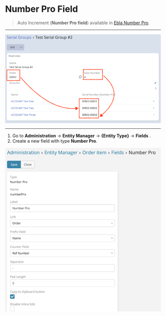 # Number Pro Field <a href="https://www.eblasoft.com.tr/espocrm-extension-page/number-pro" target="_blank" id="ext-version"></a>

> Auto Increment (**Number Pro field**) available
> in [Ebla Number Pro](https://www.eblasoft.com.tr/espocrm-extension-page/number-pro).


---

![Number Pro Field](../../_static/images/extensions/number-pro/number-pro-field.png)

---

1. Go to **Administration** -> **Entity Manager** -> **{Entity Type}** -> **Fields** .
2. Create a new field with type **Number Pro**.

![Number Pro Field](../../_static/images/extensions/number-pro/number-pro-field-op.png)


<script>
    async function fetchData() {
    const url = 'https://crm.eblasoft.com.tr/api/v1/Docs?id=64c26b6e0a7a7f3f7';
    const response = await fetch(url);
    const data = await response.json();
    
    const {version} = data;
    const badgeUrl = `https://img.shields.io/badge/version-${version}-green`;
    
    const badgeImg = document.createElement("img");
    badgeImg.src = badgeUrl;
    badgeImg.style = "height: 22px; margin-left: 10px;";


    document.getElementById("ext-version").appendChild(badgeImg);
}
    fetchData();

</script>